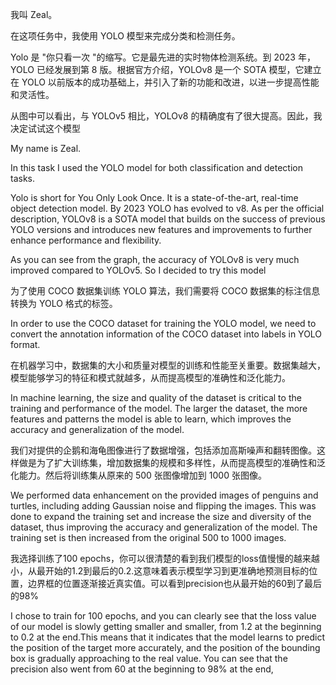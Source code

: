 我叫 Zeal。

在这项任务中，我使用 YOLO 模型来完成分类和检测任务。

Yolo 是 "你只看一次 "的缩写。它是最先进的实时物体检测系统。到 2023 年，YOLO 已经发展到第 8 版。根据官方介绍，YOLOv8 是一个 SOTA 模型，它建立在 YOLO 以前版本的成功基础上，并引入了新的功能和改进，以进一步提高性能和灵活性。

从图中可以看出，与 YOLOv5 相比，YOLOv8 的精确度有了很大提高。因此，我决定试试这个模型

My name is Zeal.

In this task I used the YOLO model for both classification and detection tasks.

Yolo is short for You Only Look Once. It is a state-of-the-art, real-time object detection model. By 2023 YOLO has evolved to v8. As per the official description, YOLOv8 is a SOTA model that builds on the success of previous YOLO versions and introduces new features and improvements to further enhance performance and flexibility.

As you can see from the graph, the accuracy of YOLOv8 is very much improved compared to YOLOv5. So I decided to try this model

为了使用 COCO 数据集训练 YOLO 算法，我们需要将 COCO 数据集的标注信息转换为 YOLO 格式的标签。

In order to use the COCO dataset for training the YOLO model, we need to convert the annotation information of the COCO dataset into labels in YOLO format.


在机器学习中，数据集的大小和质量对模型的训练和性能至关重要。数据集越大，模型能够学习的特征和模式就越多，从而提高模型的准确性和泛化能力。

In machine learning, the size and quality of the dataset is critical to the training and performance of the model. The larger the dataset, the more features and patterns the model is able to learn, which improves the accuracy and generalization of the model.

我们对提供的企鹅和海龟图像进行了数据增强，包括添加高斯噪声和翻转图像。这样做是为了扩大训练集，增加数据集的规模和多样性，从而提高模型的准确性和泛化能力。然后将训练集从原来的 500 张图像增加到 1000 张图像。

We performed data enhancement on the provided images of penguins and turtles, including adding Gaussian noise and flipping the images. This was done to expand the training set and increase the size and diversity of the dataset, thus improving the accuracy and generalization of the model. The training set is then increased from the original 500 to 1000 images.

我选择训练了100 epochs，你可以很清楚的看到我们模型的loss值慢慢的越来越小，从最开始的1.2到最后的0.2.这意味着表示模型学习到更准确地预测目标的位置，边界框的位置逐渐接近真实值。可以看到precision也从最开始的60到了最后的98%

I chose to train for 100 epochs, and you can clearly see that the loss value of our model is slowly getting smaller and smaller, from 1.2 at the beginning to 0.2 at the end.This means that it indicates that the model learns to predict the position of the target more accurately, and the position of the bounding box is gradually approaching to the real value. You can see that the precision also went from 60 at the beginning to 98% at the end,